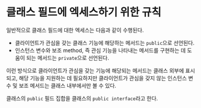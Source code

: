 # 클래스 필드에 엑세스하기 위한 규칙

일반적으로 클래스 필드에 대한 엑세스는 다음과 같이 수행된다.
- 클라이언트가 관심을 갖는 클래스 기능에 해당하는 메서드는 `public`으로 선언된다.
- 인스턴스 변수와 보조 method, 즉 관심 기능을 나타내는 메서드를 구현하는 데 도움이 되는 메서드는 `private`으로 선언된다.

이런 방식으로 클라이언트가 관심을 갖는 기능에 해당되는 메서드는 클래스 외부에 표시되고, 해당 기능을 지원하는 데 필요하지만 클라이언트가 관심을 갖지 않는 인스턴스 변수 및 보조 메서드는 클래스 내부에서만 볼 수 있다. 

클래스의 `public` 필드 집합을 클래스의 `public interface`라고 한다. 

